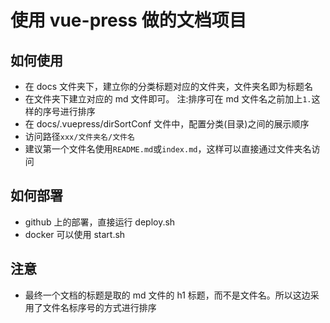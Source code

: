 # 使用 vue-press 做的文档项目

## 如何使用

- 在 docs 文件夹下，建立你的分类标题对应的文件夹，文件夹名即为标题名
- 在文件夹下建立对应的 md 文件即可。 注:排序可在 md 文件名之前加上`1.`这样的序号进行排序
- 在 docs/.vuepress/dirSortConf 文件中，配置分类(目录)之间的展示顺序
- 访问路径`xxx/文件夹名/文件名`
- 建议第一个文件名使用`README.md`或`index.md`，这样可以直接通过文件夹名访问

## 如何部署

- github 上的部署，直接运行 deploy.sh
- docker 可以使用 start.sh

## 注意

- 最终一个文档的标题是取的 md 文件的 h1 标题，而不是文件名。所以这边采用了文件名标序号的方式进行排序
